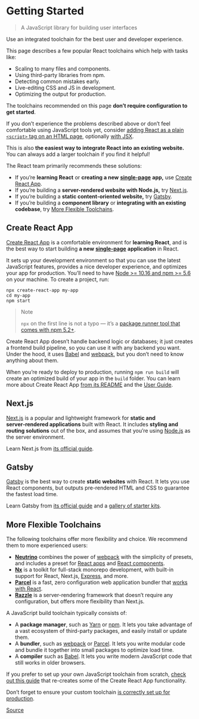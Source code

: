 # Getting Started

> A JavaScript library for building user interfaces

Use an integrated toolchain for the best user and developer experience.

This page describes a few popular React toolchains which help with tasks like:

* Scaling to many files and components.
* Using third-party libraries from npm.
* Detecting common mistakes early.
* Live-editing CSS and JS in development.
* Optimizing the output for production.

The toolchains recommended on this page **don’t require configuration to get started**.

If you don’t experience the problems described above or don’t feel comfortable using JavaScript tools yet, consider [adding React as a plain `<script>` tag on an HTML page](chrome-extension://cjedbglnccaioiolemnfhjncicchinao/docs/add-react-to-a-website.html), optionally [with JSX](chrome-extension://cjedbglnccaioiolemnfhjncicchinao/docs/add-react-to-a-website.html#optional-try-react-with-jsx).

This is also **the easiest way to integrate React into an existing website.** You can always add a larger toolchain if you find it helpful!

The React team primarily recommends these solutions:

* If you’re **learning React** or **creating a new** [**single-page**](chrome-extension://cjedbglnccaioiolemnfhjncicchinao/docs/glossary.html#single-page-application) **app,** use [Create React App]().
* If you’re building a **server-rendered website with Node.js,** try [Next.js]().
* If you’re building a **static content-oriented website,** try [Gatsby]().
* If you’re building a **component library** or **integrating with an existing codebase**, try [More Flexible Toolchains]().

## Create React App

[Create React App](https://github.com/facebookincubator/create-react-app) is a comfortable environment for **learning React**, and is the best way to start building **a new** [**single-page**](chrome-extension://cjedbglnccaioiolemnfhjncicchinao/docs/glossary.html#single-page-application) **application** in React.

It sets up your development environment so that you can use the latest JavaScript features, provides a nice developer experience, and optimizes your app for production. You’ll need to have [Node &gt;= 10.16 and npm &gt;= 5.6](https://nodejs.org/en/) on your machine. To create a project, run:

```text
npx create-react-app my-app
cd my-app
npm start
```

> Note
>
> `npx` on the first line is not a typo — it’s a [package runner tool that comes with npm 5.2+](https://medium.com/@maybekatz/introducing-npx-an-npm-package-runner-55f7d4bd282b).

Create React App doesn’t handle backend logic or databases; it just creates a frontend build pipeline, so you can use it with any backend you want. Under the hood, it uses [Babel](https://babeljs.io/) and [webpack](https://webpack.js.org/), but you don’t need to know anything about them.

When you’re ready to deploy to production, running `npm run build` will create an optimized build of your app in the `build` folder. You can learn more about Create React App [from its README](https://github.com/facebookincubator/create-react-app#create-react-app--) and the [User Guide](https://facebook.github.io/create-react-app/).

## Next.js

[Next.js](https://nextjs.org/) is a popular and lightweight framework for **static and server‑rendered applications** built with React. It includes **styling and routing solutions** out of the box, and assumes that you’re using [Node.js](https://nodejs.org/) as the server environment.

Learn Next.js from [its official guide](https://nextjs.org/learn/).

## Gatsby

[Gatsby](https://www.gatsbyjs.org/) is the best way to create **static websites** with React. It lets you use React components, but outputs pre-rendered HTML and CSS to guarantee the fastest load time.

Learn Gatsby from [its official guide](https://www.gatsbyjs.org/docs/) and a [gallery of starter kits](https://www.gatsbyjs.org/docs/gatsby-starters/).

## More Flexible Toolchains

The following toolchains offer more flexibility and choice. We recommend them to more experienced users:

* [**Neutrino**](https://neutrinojs.org/) combines the power of [webpack](https://webpack.js.org/) with the simplicity of presets, and includes a preset for [React apps](https://neutrinojs.org/packages/react/) and [React components](https://neutrinojs.org/packages/react-components/).
* [**Nx**](https://nx.dev/react) is a toolkit for full-stack monorepo development, with built-in support for React, Next.js, [Express](https://expressjs.com/), and more.
* [**Parcel**](https://parceljs.org/) is a fast, zero configuration web application bundler that [works with React](https://parceljs.org/recipes.html#react).
* [**Razzle**](https://github.com/jaredpalmer/razzle) is a server-rendering framework that doesn’t require any configuration, but offers more flexibility than Next.js.

A JavaScript build toolchain typically consists of:

* A **package manager**, such as [Yarn](https://yarnpkg.com/) or [npm](https://www.npmjs.com/). It lets you take advantage of a vast ecosystem of third-party packages, and easily install or update them.
* A **bundler**, such as [webpack](https://webpack.js.org/) or [Parcel](https://parceljs.org/). It lets you write modular code and bundle it together into small packages to optimize load time.
* A **compiler** such as [Babel](https://babeljs.io/). It lets you write modern JavaScript code that still works in older browsers.

If you prefer to set up your own JavaScript toolchain from scratch, [check out this guide](https://blog.usejournal.com/creating-a-react-app-from-scratch-f3c693b84658) that re-creates some of the Create React App functionality.

Don’t forget to ensure your custom toolchain [is correctly set up for production](chrome-extension://cjedbglnccaioiolemnfhjncicchinao/docs/optimizing-performance.html#use-the-production-build).

[Source](https://reactjs.org/docs/create-a-new-react-app.html)

